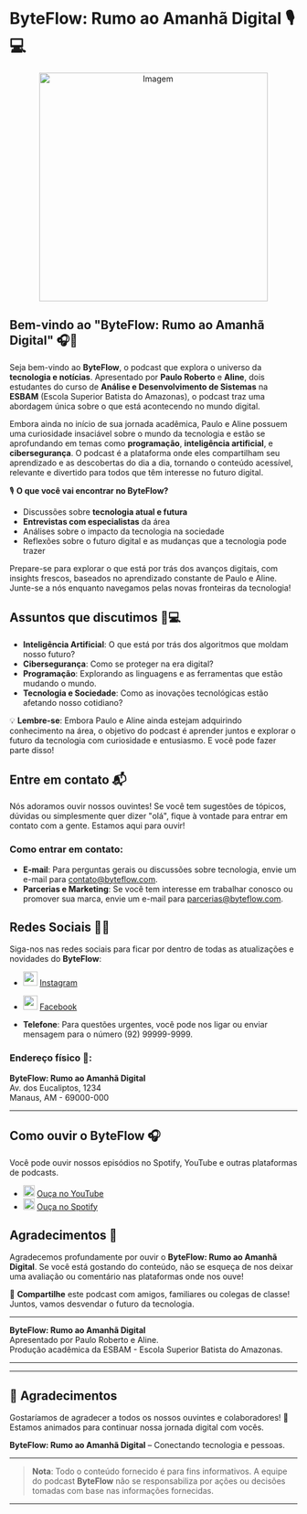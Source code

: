 # ByteFlow: Rumo ao Amanhã Digital 🎙️💻

<div align="center">
  <img src="https://github.com/user-attachments/assets/f900c83a-d0cc-42d2-b51e-f241b4f4022e" alt="Imagem" width="400" />
</div>

## Bem-vindo ao "ByteFlow: Rumo ao Amanhã Digital" 🎧🚀

Seja bem-vindo ao **ByteFlow**, o podcast que explora o universo da **tecnologia e notícias**. Apresentado por **Paulo Roberto** e **Aline**, dois estudantes do curso de **Análise e Desenvolvimento de Sistemas** na **ESBAM** (Escola Superior Batista do Amazonas), o podcast traz uma abordagem única sobre o que está acontecendo no mundo digital.

Embora ainda no início de sua jornada acadêmica, Paulo e Aline possuem uma curiosidade insaciável sobre o mundo da tecnologia e estão se aprofundando em temas como **programação**, **inteligência artificial**, e **cibersegurança**. O podcast é a plataforma onde eles compartilham seu aprendizado e as descobertas do dia a dia, tornando o conteúdo acessível, relevante e divertido para todos que têm interesse no futuro digital.

🎙 **O que você vai encontrar no ByteFlow?**
- Discussões sobre **tecnologia atual e futura**
- **Entrevistas com especialistas** da área
- Análises sobre o impacto da tecnologia na sociedade
- Reflexões sobre o futuro digital e as mudanças que a tecnologia pode trazer

Prepare-se para explorar o que está por trás dos avanços digitais, com insights frescos, baseados no aprendizado constante de Paulo e Aline. Junte-se a nós enquanto navegamos pelas novas fronteiras da tecnologia!

## Assuntos que discutimos 🧠💻

- **Inteligência Artificial**: O que está por trás dos algoritmos que moldam nosso futuro?
- **Cibersegurança**: Como se proteger na era digital?
- **Programação**: Explorando as linguagens e as ferramentas que estão mudando o mundo.
- **Tecnologia e Sociedade**: Como as inovações tecnológicas estão afetando nosso cotidiano?

💡 **Lembre-se**: Embora Paulo e Aline ainda estejam adquirindo conhecimento na área, o objetivo do podcast é aprender juntos e explorar o futuro da tecnologia com curiosidade e entusiasmo. E você pode fazer parte disso!

## Entre em contato 📬

Nós adoramos ouvir nossos ouvintes! Se você tem sugestões de tópicos, dúvidas ou simplesmente quer dizer "olá", fique à vontade para entrar em contato com a gente. Estamos aqui para ouvir!

### Como entrar em contato:

- **E-mail**: Para perguntas gerais ou discussões sobre tecnologia, envie um e-mail para [contato@byteflow.com](mailto:contato@byteflow.com).
- **Parcerias e Marketing**: Se você tem interesse em trabalhar conosco ou promover sua marca, envie um e-mail para [parcerias@byteflow.com](mailto:parcerias@byteflow.com).
## Redes Sociais 📱🌐

Siga-nos nas redes sociais para ficar por dentro de todas as atualizações e novidades do **ByteFlow**:

- <img src="https://upload.wikimedia.org/wikipedia/commons/thumb/a/a5/Instagram_icon.png/1024px-Instagram_icon.png" width="25" height="25"> [Instagram](https://www.instagram.com/byteflow)
- <img src="https://upload.wikimedia.org/wikipedia/commons/thumb/5/51/Facebook_f_logo_%282019%29.svg/1024px-Facebook_f_logo_%282019%29.svg.png" width="25" height="25"> [Facebook](https://www.facebook.com/byteflow)




- **Telefone**: Para questões urgentes, você pode nos ligar ou enviar mensagem para o número (92) 99999-9999.

### Endereço físico 📍:
**ByteFlow: Rumo ao Amanhã Digital**  
Av. dos Eucaliptos, 1234  
Manaus, AM - 69000-000

---

## Como ouvir o ByteFlow 🎧

Você pode ouvir nossos episódios no Spotify, YouTube e outras plataformas de podcasts.

- <img src="https://upload.wikimedia.org/wikipedia/commons/4/42/YouTube_icon_%282013-2017%29.png" width="20" height="20"> [Ouça no YouTube](https://www.youtube.com/)
- <img src="https://upload.wikimedia.org/wikipedia/commons/1/19/Spotify_logo_without_text.svg" width="20" height="20"> [Ouça no Spotify](https://open.spotify.com/)

## Agradecimentos 🙏

Agradecemos profundamente por ouvir o **ByteFlow: Rumo ao Amanhã Digital**. Se você está gostando do conteúdo, não se esqueça de nos deixar uma avaliação ou comentário nas plataformas onde nos ouve!

🔗 **Compartilhe** este podcast com amigos, familiares ou colegas de classe! Juntos, vamos desvendar o futuro da tecnologia.

---

**ByteFlow: Rumo ao Amanhã Digital**  
Apresentado por Paulo Roberto e Aline.  
Produção acadêmica da ESBAM - Escola Superior Batista do Amazonas.

---

---

## 📌 Agradecimentos

Gostaríamos de agradecer a todos os nossos ouvintes e colaboradores! 🙏  
Estamos animados para continuar nossa jornada digital com vocês.

**ByteFlow: Rumo ao Amanhã Digital** – Conectando tecnologia e pessoas.

---

> **Nota**: Todo o conteúdo fornecido é para fins informativos. A equipe do podcast **ByteFlow** não se responsabiliza por ações ou decisões tomadas com base nas informações fornecidas.

---

